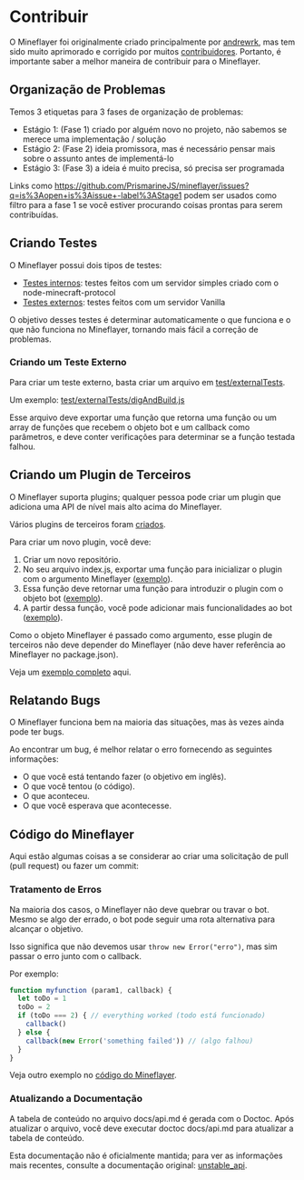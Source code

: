 # Contribuir

O Mineflayer foi originalmente criado principalmente por [andrewrk](http://github.com/andrewrk), mas tem sido muito aprimorado e corrigido por muitos [contribuidores](https://github.com/andrewrk/mineflayer/graphs/contributors). Portanto, é importante saber a melhor maneira de contribuir para o Mineflayer.

## Organização de Problemas

Temos 3 etiquetas para 3 fases de organização de problemas:

* Estágio 1: (Fase 1) criado por alguém novo no projeto, não sabemos se merece uma implementação / solução
* Estágio 2: (Fase 2) ideia promissora, mas é necessário pensar mais sobre o assunto antes de implementá-lo
* Estágio 3: (Fase 3) a ideia é muito precisa, só precisa ser programada

Links como https://github.com/PrismarineJS/mineflayer/issues?q=is%3Aopen+is%3Aissue+-label%3AStage1 podem ser usados como filtro para a fase 1 se você estiver procurando coisas prontas para serem contribuídas.

## Criando Testes
O Mineflayer possui dois tipos de testes:

 * [Testes internos](test/internalTest.js): testes feitos com um servidor simples criado com o node-minecraft-protocol
 * [Testes externos](test/externalTests/): testes feitos com um servidor Vanilla
 
O objetivo desses testes é determinar automaticamente o que funciona e o que não funciona no Mineflayer, tornando mais fácil a correção de problemas.

### Criando um Teste Externo

Para criar um teste externo, basta criar um arquivo em [test/externalTests](test/externalTests).

Um exemplo: [test/externalTests/digAndBuild.js](https://github.com/PrismarineJS/mineflayer/blob/master/test/externalTests/digAndBuild.js)

Esse arquivo deve exportar uma função que retorna uma função ou um array de funções que recebem o objeto bot e um callback como parâmetros, e deve conter verificações para determinar se a função testada falhou.

## Criando um Plugin de Terceiros
O Mineflayer suporta plugins; qualquer pessoa pode criar um plugin que adiciona uma API de nível mais alto acima do Mineflayer.

Vários plugins de terceiros foram [criados](https://github.com/andrewrk/mineflayer#third-party-plugins).

Para criar um novo plugin, você deve:

1. Criar um novo repositório.
2. No seu arquivo index.js, exportar uma função para inicializar o plugin com o argumento Mineflayer ([exemplo](https://github.com/andrewrk/mineflayer-navigate/blob/e24cb6a868ce64ae43bea2d035832c15ed01d301/index.js#L18)).
3. Essa função deve retornar uma função para introduzir o plugin com o objeto bot ([exemplo](https://github.com/andrewrk/mineflayer-navigate/blob/e24cb6a868ce64ae43bea2d035832c15ed01d301/index.js#L23)).
4. A partir dessa função, você pode adicionar mais funcionalidades ao bot ([exemplo](https://github.com/andrewrk/mineflayer-navigate/blob/e24cb6a868ce64ae43bea2d035832c15ed01d301/index.js#L32)).

Como o objeto Mineflayer é passado como argumento, esse plugin de terceiros não deve depender do Mineflayer (não deve haver referência ao Mineflayer no package.json).

Veja um [exemplo completo](https://github.com/andrewrk/mineflayer-navigate/tree/e24cb6a868ce64ae43bea2d035832c15ed01d301) aqui.

## Relatando Bugs
O Mineflayer funciona bem na maioria das situações, mas às vezes ainda pode ter bugs.

Ao encontrar um bug, é melhor relatar o erro fornecendo as seguintes informações:

* O que você está tentando fazer (o objetivo em inglês).
* O que você tentou (o código).
* O que aconteceu.
* O que você esperava que acontecesse.

## Código do Mineflayer
Aqui estão algumas coisas a se considerar ao criar uma solicitação de pull (pull request) ou fazer um commit:

### Tratamento de Erros
Na maioria dos casos, o Mineflayer não deve quebrar ou travar o bot. Mesmo se algo der errado, o bot pode seguir uma rota alternativa para alcançar o objetivo.

Isso significa que não devemos usar `throw new Error("erro")`, mas sim passar o erro junto com o callback.

Por exemplo:

```js
function myfunction (param1, callback) {
  let toDo = 1
  toDo = 2
  if (toDo === 2) { // everything worked (todo está funcionado)
    callback()
  } else {
    callback(new Error('something failed')) // (algo falhou)
  }
}
```

Veja outro exemplo no [código do Mineflayer](https://github.com/andrewrk/mineflayer/blob/a8736c4ea473cf1a609c5a29046c0cdad006d429/lib/plugins/bed.js#L10).

### Atualizando a Documentação
A tabela de conteúdo no arquivo docs/api.md é gerada com o Doctoc. Após atualizar o arquivo, você deve executar doctoc docs/api.md para atualizar a tabela de conteúdo.

Esta documentação não é oficialmente mantida; para ver as informações mais recentes, consulte a documentação original: [unstable_api](../CONTRIBUTING.md).